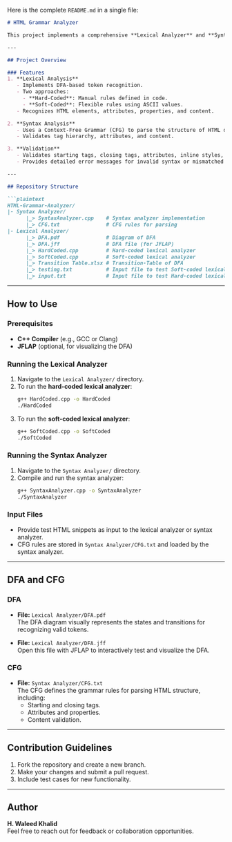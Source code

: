 Here is the complete `README.md` in a single file:  

```markdown
# HTML Grammar Analyzer

This project implements a comprehensive **Lexical Analyzer** and **Syntax Analyzer** for a simplified HTML grammar. The project is designed to tokenize and parse HTML content using **Deterministic Finite Automaton (DFA)** and **Context-Free Grammar (CFG)**.

---

## Project Overview

### Features
1. **Lexical Analysis**
   - Implements DFA-based token recognition.
   - Two approaches:
     - **Hard-Coded**: Manual rules defined in code.
     - **Soft-Coded**: Flexible rules using ASCII values.
   - Recognizes HTML elements, attributes, properties, and content.

2. **Syntax Analysis**
   - Uses a Context-Free Grammar (CFG) to parse the structure of HTML documents.
   - Validates tag hierarchy, attributes, and content.

3. **Validation**  
   - Validates starting tags, closing tags, attributes, inline styles, external CSS, and content.
   - Provides detailed error messages for invalid syntax or mismatched tags.

---

## Repository Structure

```plaintext
HTML-Grammar-Analyzer/
|- Syntax Analyzer/
      |_> SyntaxAnalyzer.cpp    # Syntax analyzer implementation
      |_> CFG.txt               # CFG rules for parsing
|- Lexical Analyzer/
      |_> DFA.pdf               # Diagram of DFA
      |_> DFA.jff               # DFA file (for JFLAP)
      |_> HardCoded.cpp         # Hard-coded lexical analyzer
      |_> SoftCoded.cpp         # Soft-coded lexical analyzer
      |_> Transition Table.xlsx # Transition-Table of DFA
      |_> testing.txt           # Input file to test Soft-coded lexical analyzer
      |_> input.txt             # Input file to test Hard-coded lexical analyzer
```

---

## How to Use

### Prerequisites
- **C++ Compiler** (e.g., GCC or Clang)
- **JFLAP** (optional, for visualizing the DFA)

### Running the Lexical Analyzer
1. Navigate to the `Lexical Analyzer/` directory.
2. To run the **hard-coded lexical analyzer**:
   ```bash
   g++ HardCoded.cpp -o HardCoded
   ./HardCoded
   ```
3. To run the **soft-coded lexical analyzer**:
   ```bash
   g++ SoftCoded.cpp -o SoftCoded
   ./SoftCoded
   ```

### Running the Syntax Analyzer
1. Navigate to the `Syntax Analyzer/` directory.
2. Compile and run the syntax analyzer:
   ```bash
   g++ SyntaxAnalyzer.cpp -o SyntaxAnalyzer
   ./SyntaxAnalyzer
   ```

### Input Files
- Provide test HTML snippets as input to the lexical analyzer or syntax analyzer.
- CFG rules are stored in `Syntax Analyzer/CFG.txt` and loaded by the syntax analyzer.

---

## DFA and CFG

### DFA
- **File:** `Lexical Analyzer/DFA.pdf`  
  The DFA diagram visually represents the states and transitions for recognizing valid tokens.  

- **File:** `Lexical Analyzer/DFA.jff`  
  Open this file with JFLAP to interactively test and visualize the DFA.

### CFG
- **File:** `Syntax Analyzer/CFG.txt`  
  The CFG defines the grammar rules for parsing HTML structure, including:
  - Starting and closing tags.
  - Attributes and properties.
  - Content validation.

---

## Contribution Guidelines
1. Fork the repository and create a new branch.
2. Make your changes and submit a pull request.
3. Include test cases for new functionality.

---

## Author
**H. Waleed Khalid**  
Feel free to reach out for feedback or collaboration opportunities.
```
